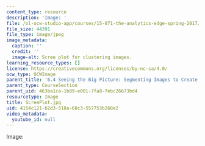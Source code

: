 ```yaml
---
content_type: resource
description: 'Image: '
file: /ol-ocw-studio-app/courses/15-071-the-analytics-edge-spring-2017/4154c121b2d3518a68c3557753b268e2_ScreePlot.jpg
file_size: 44391
file_type: image/jpeg
image_metadata:
  caption: ''
  credit: ''
  image-alt: Scree plot for clustering images.
learning_resource_types: []
license: https://creativecommons.org/licenses/by-nc-sa/4.0/
ocw_type: OCWImage
parent_title: '6.4 Seeing the Big Picture: Segmenting Images to Create Data  (Recitation)'
parent_type: CourseSection
parent_uid: 463ba1ca-1b89-e001-7fa8-7ebc26673bd4
resourcetype: Image
title: ScreePlot.jpg
uid: 4154c121-b2d3-518a-68c3-557753b268e2
video_metadata:
  youtube_id: null
---
```

Image: 